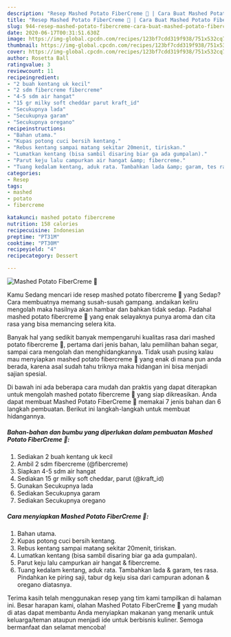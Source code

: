 ```yaml
---
description: "Resep Mashed Potato FiberCreme 🥔 | Cara Buat Mashed Potato FiberCreme 🥔 Yang Sempurna"
title: "Resep Mashed Potato FiberCreme 🥔 | Cara Buat Mashed Potato FiberCreme 🥔 Yang Sempurna"
slug: 944-resep-mashed-potato-fibercreme-cara-buat-mashed-potato-fibercreme-yang-sempurna
date: 2020-06-17T00:31:51.630Z
image: https://img-global.cpcdn.com/recipes/123bf7cdd319f938/751x532cq70/mashed-potato-fibercreme-🥔-foto-resep-utama.jpg
thumbnail: https://img-global.cpcdn.com/recipes/123bf7cdd319f938/751x532cq70/mashed-potato-fibercreme-🥔-foto-resep-utama.jpg
cover: https://img-global.cpcdn.com/recipes/123bf7cdd319f938/751x532cq70/mashed-potato-fibercreme-🥔-foto-resep-utama.jpg
author: Rosetta Ball
ratingvalue: 3
reviewcount: 11
recipeingredient:
- "2 buah kentang uk kecil"
- "2 sdm fibercreme fibercreme"
- "4-5 sdm air hangat"
- "15 gr milky soft cheddar parut kraft_id"
- "Secukupnya lada"
- "Secukupnya garam"
- "Secukupnya oregano"
recipeinstructions:
- "Bahan utama."
- "Kupas potong cuci bersih kentang."
- "Rebus kentang sampai matang sekitar 20menit, tiriskan."
- "Lumatkan kentang (bisa sambil disaring biar ga ada gumpalan)."
- "Parut keju lalu campurkan air hangat &amp; fibercreme."
- "Tuang kedalam kentang, aduk rata. Tambahkan lada &amp; garam, tes rasa. Pindahkan ke piring saji, tabur dg keju sisa dari campuran adonan &amp; oregano diatasnya."
categories:
- Resep
tags:
- mashed
- potato
- fibercreme

katakunci: mashed potato fibercreme 
nutrition: 158 calories
recipecuisine: Indonesian
preptime: "PT31M"
cooktime: "PT30M"
recipeyield: "4"
recipecategory: Dessert

---
```



![Mashed Potato FiberCreme 🥔](https://img-global.cpcdn.com/recipes/123bf7cdd319f938/751x532cq70/mashed-potato-fibercreme-🥔-foto-resep-utama.jpg)

Kamu Sedang mencari ide resep mashed potato fibercreme 🥔 yang Sedap? Cara membuatnya memang susah-susah gampang. andaikan keliru mengolah maka hasilnya akan hambar dan bahkan tidak sedap. Padahal mashed potato fibercreme 🥔 yang enak selayaknya punya aroma dan cita rasa yang bisa memancing selera kita.

Banyak hal yang sedikit banyak mempengaruhi kualitas rasa dari mashed potato fibercreme 🥔, pertama dari jenis bahan, lalu pemilihan bahan segar, sampai cara mengolah dan menghidangkannya. Tidak usah pusing kalau mau menyiapkan mashed potato fibercreme 🥔 yang enak di mana pun anda berada, karena asal sudah tahu triknya maka hidangan ini bisa menjadi sajian spesial.




Di bawah ini ada beberapa cara mudah dan praktis yang dapat diterapkan untuk mengolah mashed potato fibercreme 🥔 yang siap dikreasikan. Anda dapat membuat Mashed Potato FiberCreme 🥔 memakai 7 jenis bahan dan 6 langkah pembuatan. Berikut ini langkah-langkah untuk membuat hidangannya.

<!--inarticleads1-->

##### Bahan-bahan dan bumbu yang diperlukan dalam pembuatan Mashed Potato FiberCreme 🥔:

1. Sediakan 2 buah kentang uk kecil
1. Ambil 2 sdm fibercreme (@fibercreme)
1. Siapkan 4-5 sdm air hangat
1. Sediakan 15 gr milky soft cheddar, parut (@kraft_id)
1. Gunakan Secukupnya lada
1. Sediakan Secukupnya garam
1. Sediakan Secukupnya oregano




<!--inarticleads2-->

##### Cara menyiapkan Mashed Potato FiberCreme 🥔:

1. Bahan utama.
1. Kupas potong cuci bersih kentang.
1. Rebus kentang sampai matang sekitar 20menit, tiriskan.
1. Lumatkan kentang (bisa sambil disaring biar ga ada gumpalan).
1. Parut keju lalu campurkan air hangat &amp; fibercreme.
1. Tuang kedalam kentang, aduk rata. Tambahkan lada &amp; garam, tes rasa. Pindahkan ke piring saji, tabur dg keju sisa dari campuran adonan &amp; oregano diatasnya.




Terima kasih telah menggunakan resep yang tim kami tampilkan di halaman ini. Besar harapan kami, olahan Mashed Potato FiberCreme 🥔 yang mudah di atas dapat membantu Anda menyiapkan makanan yang menarik untuk keluarga/teman ataupun menjadi ide untuk berbisnis kuliner. Semoga bermanfaat dan selamat mencoba!
